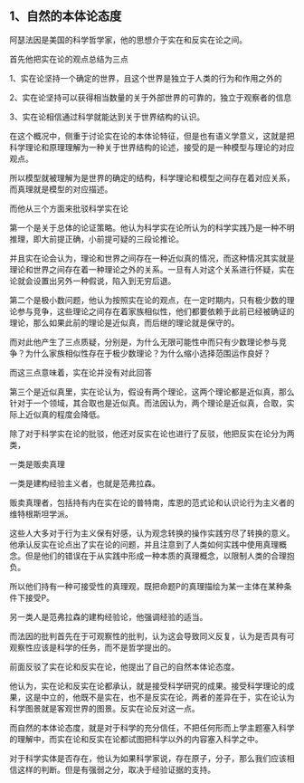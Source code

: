 <h2>1、自然的本体论态度</h2><p data-pid="O2C7y3zG">阿瑟法因是美国的科学哲学家，他的思想介于实在和反实在论之间。</p><p data-pid="hZdSYruS">首先他把实在论的观点总结为三点</p><p data-pid="0Pg86p5S">1、实在论坚持一个确定的世界，且这个世界是独立于人类的行为和作用之外的</p><p data-pid="IoG76ijP">2、实在论坚持可以获得相当数量的关于外部世界的可靠的，独立于观察者的信息</p><p data-pid="O829eT5W">3、实在论相信通过科学就能达到关于世界结构的认识。</p><p data-pid="fQcpLjw3">在这个概况中，侧重于讨论实在论的本体论特征，但是也有语义学意义，这就是把科学理论和原理理解为一种关于世界结构的论述，接受的是一种模型与理论的对应观点。</p><p data-pid="gN4jEptA">所以模型就被理解为是世界的确定的结构，科学理论和模型之间存在着对应关系，而真理就是模型的对应描述。</p><p data-pid="_Lk_JLm1">而他从三个方面来批驳科学实在论</p><p data-pid="SKq9JZg4">第一个是关于总体的论证策略。他认为科学实在论所认为的科学实践乃是一种不明推理，即大前提正确，小前提可疑的三段论推论。</p><p data-pid="If-5QROA">并且实在论会认为，理论和世界之间存在一种近似真的情况，而这种情况其实就是理论和世界之间存在着一种理论之外的关系。一旦有人对这个关系进行怀疑，实在论就会设置出另外一种假说，陷入到无穷后退。</p><p data-pid="yCM5RDSU">第二个是极小数问题，他认为按照实在论的观点，在一定时期内，只有极少数的理论参与竞争，这些理论之间存在着家族相似性，他们都要依赖于此前已经被确证的理论，那么如果此前的理论是近似真，而后继的理论就是保守的。</p><p data-pid="sFuWBmoY">而对此他产生了三点质疑，分别是，为什么无限可能性中而只有少数理论参与竞争？为什么家族相似性存在于极少数理论？为什么缩小选择范围运作良好？</p><p data-pid="3oshfJVx">而这三点意味着，实在论并没有对此回答</p><p data-pid="j8pdpdNh">第三个是近似真里，实在论认为，假设有两个理论，这两个理论都是近似真，那么针对于一个领域，其合取也是近似真。而法因认为，两个理论是近似真，合取，实际上近似真的程度会降低。</p><p data-pid="f_Z-_uND">除了对于科学实在论的批驳，他还对反实在论也进行了反驳，他把反实在论分为两类，</p><p data-pid="7KP4HT5R">一类是贩卖真理</p><p data-pid="1IijPa41">一类是建构经验主义者，也就是范弗拉森。</p><p data-pid="ZefxzDPm">贩卖真理者，包括持有内在实在论的普特南，库恩的范式论和认识论行为主义者的维特根斯坦学派。</p><p data-pid="Qs7t0Lfs">这些人大多对于行为主义保有好感，认为观念转换的操作实践穷尽了转换的意义。他承认反实在论点出了实在论的问题，并且注意到了人类如何实践中使用真理概念。但是他们的错误在于从实践中形成一种本质的真理概念，以限制人类的合理抱负。</p><p data-pid="r_q7TacW">所以他们持有一种可接受性的真理观，既把命题P的真理描绘为某一主体在某种条件下接受P。</p><p data-pid="mFEheTXF">另一类人是范弗拉森的建构经验论，他强调经验的适当。</p><p data-pid="DxN7DwC1">而法因的批判首先在于可观察性的批判，认为这会导致同义反复，认为是否具有可观察性应该是科学的任务，而不是哲学提出的。</p><p data-pid="D6dw8UmY">前面反驳了实在论和反实在论，他提出了自己的自然本体论态度。</p><p data-pid="ggQtsHtD">他认为，实在论和反实在论都承认，就是接受科学研究的成果。接受科学理论的成果，这是中立的，他既不是实在，也不是反实在论，两者的差异在于，实在论认为科学图景就是客观世界的图景。反实在论反对这一点。</p><p data-pid="NM-limYP">而自然的本体论态度，就是对于科学的充分信任，不把任何形而上学主题塞入科学的理解中，而实在论和反实在论都试图把科学以外的内容塞入科学之中。</p><p data-pid="UO1cm8ct">对于科学实体是否存在，他认为如果科学家说，存在原子，分子，那么我们应该相信这样的判断。但是有强弱之分，取决于经验证据的支持。</p><p></p>